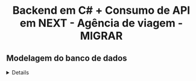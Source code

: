 <h1 align="center">
    Backend em C# + Consumo de API em NEXT - Agência de viagem - MIGRAR
</h1>

## Modelagem do banco de dados

<details>
   <h3>
        Banco de dados conteitual
    </h3>
    <div align="center">
        <img src="https://github.com/JoiltonSantos/agenciaDeViagensAPI/blob/main/migrar_bd/bd_conceitual.jpg">
    </div>
    <hr>
    <h3>
        Banco de dados lógico
    </h3>
    <div align="center">
        <img src="https://github.com/JoiltonSantos/agenciaDeViagensAPI/blob/main/migrar_bd/bd_logico.jpg">
    </div>
    <hr>
    <h3>
        Banco de dados físico
    </h3>
    <div>
        <p>Clique para acessar o código sql: <a href="https://github.com/JoiltonSantos/agenciaDeViagensAPI/blob/main/migrar_bd/bd_fisico.sql">banco de dados físico </a></p>
    </div>
    <hr>
    <h3>
        Diagrama de classes
    </h3>
    <div align="center">
        <img src="https://github.com/JoiltonSantos/agenciaDeViagensAPI/blob/main/migrar_bd/uml_diagrama_de_classes.jpg">
    </div>
</details>
